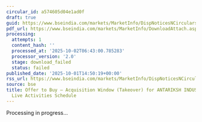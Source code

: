 ```yaml
---
circular_id: a574605d04e1ad0f
draft: true
guid: https://www.bseindia.com/markets/MarketInfo/DispNoticesNCirculars.aspx?Noticeid={0723EF15-231A-4D77-B653-19EFB69379EE}&noticeno=20251001-72&dt=10/01/2025&icount=72&totcount=83&flag=0
pdf_url: https://www.bseindia.com/markets/MarketInfo/DownloadAttach.aspx?id=20251001-72&attachedId=
processing:
  attempts: 1
  content_hash: ''
  processed_at: '2025-10-02T06:43:00.785283'
  processor_version: '2.0'
  stage: download_failed
  status: failed
published_date: '2025-10-01T14:50:19+00:00'
rss_url: https://www.bseindia.com/markets/MarketInfo/DispNoticesNCirculars.aspx?Noticeid={0723EF15-231A-4D77-B653-19EFB69379EE}&noticeno=20251001-72&dt=10/01/2025&icount=72&totcount=83&flag=0
source: bse
title: Offer to Buy – Acquisition Window (Takeover) for ANTARIKSH INDUSTRIES LTD -
  Live Activities Schedule
---
```


Processing in progress...